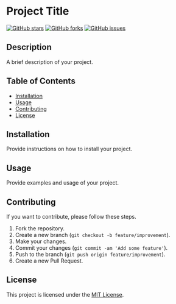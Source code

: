 # Project Title

[![GitHub stars](https://img.shields.io/github/stars/your_username/your_repo.svg?style=flat&logo=github&color=yellow)](https://github.com/your_username/your_repo/stargazers)
[![GitHub forks](https://img.shields.io/github/forks/your_username/your_repo.svg?style=flat&logo=github&color=green)](https://github.com/your_username/your_repo/network)
[![GitHub issues](https://img.shields.io/github/issues/your_username/your_repo.svg?style=flat&logo=github)](https://github.com/your_username/your_repo/issues)

## Description

A brief description of your project.

## Table of Contents

- [Installation](#installation)
- [Usage](#usage)
- [Contributing](#contributing)
- [License](#license)

## Installation

Provide instructions on how to install your project.

## Usage

Provide examples and usage of your project.

## Contributing

If you want to contribute, please follow these steps.

1. Fork the repository.
2. Create a new branch (`git checkout -b feature/improvement`).
3. Make your changes.
4. Commit your changes (`git commit -am 'Add some feature'`).
5. Push to the branch (`git push origin feature/improvement`).
6. Create a new Pull Request.

## License

This project is licensed under the [MIT License](LICENSE).
